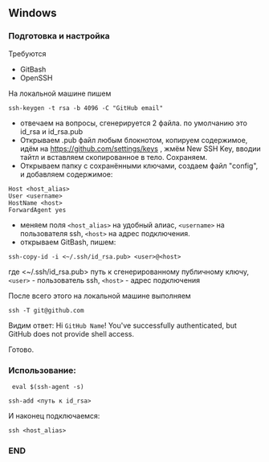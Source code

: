 

## Windows
### Подготовка и настройка
Требуются
- GitBash
- OpenSSH

На локальной машине пишем
```
ssh-keygen -t rsa -b 4096 -C "GitHub email"
```
- отвечаем на вопросы, сгенерируется 2 файла. 
по умолчанию это id_rsa и id_rsa.pub 
- Открываем .pub файл любым блокнотом, копируем содержимое, идём на https://github.com/settings/keys , жмём New SSH Key, вводии тайтл и вставляем скопированное в тело. Сохраняем.
- Открываем папку с сохранёнными ключами, создаем файл "config", и добавляем содержимое:
```
Host <host_alias>
User <username>
HostName <host>
ForwardAgent yes 
```
- меняем поля `<host_alias>`  на удобный алиас, `<username>` на пользователя ssh, `<host>` на адрес подключения.
- открываем GitBash, пишем:
```
ssh-copy-id -i <~/.ssh/id_rsa.pub> <user>@<host>
```
где  <~/.ssh/id_rsa.pub> путь к сгенерированному публичному ключу,
`<user>` - пользователь ssh, `<host>` - адрес подключения

После всего этого на локальной машине выполняем  
```
ssh -T git@github.com
```
Видим ответ: Hi `GitHub Name`! You've successfully authenticated, but GitHub does not provide shell access.

Готово.
### Использование:
```
 eval $(ssh-agent -s)
 ```
```
ssh-add <путь к id_rsa>
```
И наконец подключаемся:
```
ssh <host_alias>
```

### END
